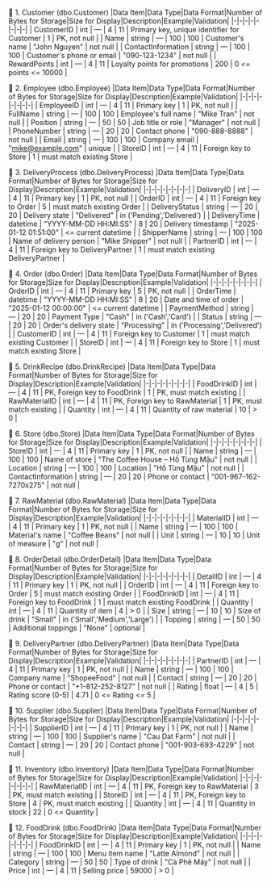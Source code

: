 🔹 1. Customer (dbo.Customer)
|Data Item|Data Type|Data Format|Number of Bytes for Storage|Size for Display|Description|Example|Validation|
|-|-|-|-|-|-|-|-|
| CustomerID | int | — | 4 | 11 | Primary key, unique identifier for Customer | 1 | PK, not null |
| Name | string | — | 100 | 100 | Customer's name | "John Nguyen" | not null |
| ContactInformation | string | — | 100 | 100 | Customer's phone or email | "090-123-1234" | not null |
| RewardPoints | int | — | 4 | 11 | Loyalty points for promotions | 200 | 0 <= points <= 10000 |

🔹 2. Employee (dbo.Employee)
|Data Item|Data Type|Data Format|Number of Bytes for Storage|Size for Display|Description|Example|Validation|
|-|-|-|-|-|-|-|-|
| EmployeeID | int | — | 4 | 11 | Primary key | 1 | PK, not null |
| FullName | string | — | 100 | 100 | Employee's full name | "Mike Tran" | not null |
| Position | string | — | 50 | 50 | Job title or role | "Manager" | not null |
| PhoneNumber | string | — | 20 | 20 | Contact phone | "090-888-8888" | not null |
| Email | string | — | 100 | 100 | Company email | "mike@example.com" | unique |
| StoreID | int | — | 4 | 11 | Foreign key to Store | 1 | must match existing Store |

🔹 3. DeliveryProcess (dbo.DeliveryProcess)
|Data Item|Data Type|Data Format|Number of Bytes for Storage|Size for Display|Description|Example|Validation|
|-|-|-|-|-|-|-|-|
| DeliveryID | int | — | 4 | 11 | Primary key | 1 | PK, not null |
| OrderID | int | — | 4 | 11 | Foreign key to Order | 5 | must match existing Order |
| DeliveryStatus | string | — | 20 | 20 | Delivery state | "Delivered" | in ('Pending','Delivered') |
| DeliveryTime | datetime | "YYYY-MM-DD HH:MI:SS" | 8 | 20 | Delivery timestamp | "2025-01-12 01:51:00" | <= current datetime |
| ShipperName | string | — | 100 | 100 | Name of delivery person | "Mike Shipper" | not null |
| PartnerID | int | — | 4 | 11 | Foreign key to DeliveryPartner | 1 | must match existing DeliveryPartner |

🔹 4. Order (dbo.Order)
|Data Item|Data Type|Data Format|Number of Bytes for Storage|Size for Display|Description|Example|Validation|
|-|-|-|-|-|-|-|-|
| OrderID | int | — | 4 | 11 | Primary key | 5 | PK, not null |
| OrderTime | datetime | "YYYY-MM-DD HH:MI:SS" | 8 | 20 | Date and time of order | "2025-01-12 00:00:00" | <= current datetime |
| PaymentMethod | string | — | 20 | 20 | Payment Type | "Cash" | in ('Cash','Card') |
| Status | string | — | 20 | 20 | Order's delivery state | "Processing" | in ('Processing','Delivered') |
| CustomerID | int | — | 4 | 11 | Foreign key to Customer | 1 | must match existing Customer |
| StoreID | int | — | 4 | 11 | Foreign key to Store | 1 | must match existing Store |

🔹 5. DrinkRecipe (dbo.DrinkRecipe)
|Data Item|Data Type|Data Format|Number of Bytes for Storage|Size for Display|Description|Example|Validation|
|-|-|-|-|-|-|-|-|
| FoodDrinkID | int | — | 4 | 11 | PK, Foreign key to FoodDrink | 1 | PK, must match existing |
| RawMaterialID | int | — | 4 | 11 | PK, Foreign key to RawMaterial | 1 | PK, must match existing |
| Quantity | int | — | 4 | 11 | Quantity of raw material | 10 | > 0 |

🔹 6. Store (dbo.Store)
|Data Item|Data Type|Data Format|Number of Bytes for Storage|Size for Display|Description|Example|Validation|
|-|-|-|-|-|-|-|-|
| StoreID | int | — | 4 | 11 | Primary key | 1 | PK, not null |
| Name | string | — | 100 | 100 | Name of store | "The Coffee House – Hồ Tùng Mậu" | not null |
| Location | string | — | 100 | 100 | Location | "Hồ Tùng Mậu" | not null |
| ContactInformation | string | — | 20 | 20 | Phone or contact | "001-967-162-7270x275" | not null |

🔹 7. RawMaterial (dbo.RawMaterial)
|Data Item|Data Type|Data Format|Number of Bytes for Storage|Size for Display|Description|Example|Validation|
|-|-|-|-|-|-|-|-|
| MaterialID | int | — | 4 | 11 | Primary key | 1 | PK, not null |
| Name | string | — | 100 | 100 | Material's name | "Coffee Beans" | not null |
| Unit | string | — | 10 | 10 | Unit of measure | "g" | not null |

🔹 8. OrderDetail (dbo.OrderDetail)
|Data Item|Data Type|Data Format|Number of Bytes for Storage|Size for Display|Description|Example|Validation|
|-|-|-|-|-|-|-|-|
| DetailID | int | — | 4 | 11 | Primary key | 1 | PK, not null |
| OrderID | int | — | 4 | 11 | Foreign key to Order | 5 | must match existing Order |
| FoodDrinkID | int | — | 4 | 11 | Foreign key to FoodDrink | 1 | must match existing FoodDrink |
| Quantity | int | — | 4 | 11 | Quantity of item | 4 | > 0 |
| Size | string | — | 10 | 10 | Size of drink | "Small" | in ('Small','Medium','Large') |
| Topping | string | — | 50 | 50 | Additional toppings | "None" | optional |

🔹 9. DeliveryPartner (dbo.DeliveryPartner)
|Data Item|Data Type|Data Format|Number of Bytes for Storage|Size for Display|Description|Example|Validation|
|-|-|-|-|-|-|-|-|
| PartnerID | int | — | 4 | 11 | Primary key | 1 | PK, not null |
| Name | string | — | 100 | 100 | Company name | "ShopeeFood" | not null |
| Contact | string | — | 20 | 20 | Phone or contact | "+1-812-252-8127" | not null |
| Rating | float | — | 4 | 5 | Rating score (0-5) | 4.71 | 0 <= Rating <= 5 |

🔹 10. Supplier (dbo.Supplier)
|Data Item|Data Type|Data Format|Number of Bytes for Storage|Size for Display|Description|Example|Validation|
|-|-|-|-|-|-|-|-|
| SupplierID | int | — | 4 | 11 | Primary key | 1 | PK, not null |
| Name | string | — | 100 | 100 | Supplier's name | "Cau Dat Farm" | not null |
| Contact | string | — | 20 | 20 | Contact phone | "001-903-693-4229" | not null |

🔹 11. Inventory (dbo.Inventory)
|Data Item|Data Type|Data Format|Number of Bytes for Storage|Size for Display|Description|Example|Validation|
|-|-|-|-|-|-|-|-|
| RawMaterialID | int | — | 4 | 11 | PK, Foreign key to RawMaterial | 3 | PK, must match existing |
| StoreID | int | — | 4 | 11 | PK, Foreign key to Store | 4 | PK, must match existing |
| Quantity | int | — | 4 | 11 | Quantity in stock | 22 | 0 <= Quantity |

🔹 12. FoodDrink (dbo.FoodDrink)
|Data Item|Data Type|Data Format|Number of Bytes for Storage|Size for Display|Description|Example|Validation|
|-|-|-|-|-|-|-|-|
| FoodDrinkID | int | — | 4 | 11 | Primary key | 1 | PK, not null |
| Name | string | — | 100 | 100 | Menu item name | "Latte Almond" | not null |
| Category | string | — | 50 | 50 | Type of drink | "Cà Phê Máy" | not null |
| Price | int | — | 4 | 11 | Selling price | 59000 | > 0 |